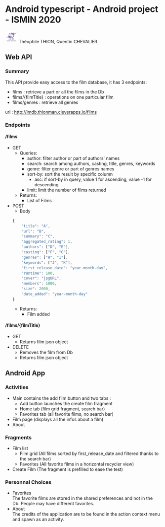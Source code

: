 # Android typescript - Android project - ISMIN 2020
[![Mines St Etienne](./logo.png)](https://www.mines-stetienne.fr/)
Théophile THION, Quentin CHEVALIER
## Web API
### Summary
This API provide easy access to the film database, it has 3 endpoints:
- films : retrieve a part or all the films in the Db
- films/{filmTitle} : operations on one particular film
- films/genres : retrieve all genres

url : http://imdb.thionman.cleverapps.io/films

### Endpoints
#### /films
- GET
	- Queries:
		- author: filter author or part of authors' names
		- search: search among authors, casting, title, genres, keywords
		- genre: filter genre or part of genres names
		- sort-by: sort the result by specific column
			- asc: if sort-by in query, value 1 for ascending, value -1 for descending
		- limit: limit the number of films returned
	- Returns:
		- List of Films
- POST
	- Body
	```javascript
   {
        "title": "A",
        "url": "B",
        "summary": "C",
        "aggregated_rating": 1,
        "authors": ["D", "E"],
        "casting": ["F", "G"],
        "genres": ["H", "I"],
        "keywords": ["J", "K"],
        "first_release_date": "year-month-day",
        "runtime": 100,
        "cover": "jpgURL",
        "members": 1000,
        "size": 2000,
        "date_added": "year-month-day"   
	}
	```
	- Returns:
		- Film added
#### /films/{filmTitle}
- GET
	- Returns film json object
- DELETE
	- Removes the film from Db
	- Returns film json object
## Android App
### Activities
- Main contains the add film button and two tabs :
	- Add button launches the create film fragment
	- Home tab (film grid fragment, search bar)
	- Favorites tab (all favorite films, no search bar)
- Film page (displays all the infos about a film)
- About
### Fragments
- Film list
	- Film grid (All films sorted by first_release_date and filtered thanks to the search bar)
	- Favorites (All favorite films in a horizontal recycler view)
- Create Film (The fragment is prefilled to ease the test)
### Personnal Choices
- Favorites <br>
The favorite films are stored in the shared preferences and not in the Db. People may have different favorites.
- About <br>
The credits of the application are to be found in the action context menu and spawn as an activity.